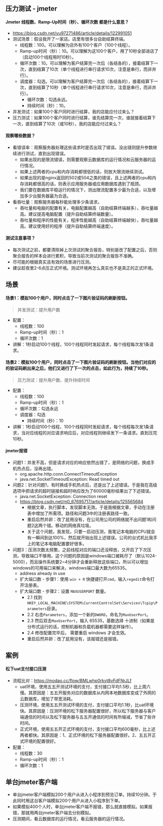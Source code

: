 ## 压力测试 - jmeter

#### Jmeter 线程数、Ramp-Up时间（秒）、循环次数 都是什么意思？
* https://blog.csdn.net/yu97271486/article/details/122991051
* 测试场景：假设我开了一家店。店里有很多台自助结算终端。
  - 线程数：100。可以理解为店外有100个客户（100个线程）。
  - Ramp-up时间（秒）：10。可以理解为这100个客户，用了10秒全部进店了（启动100个线程用时10秒）。
  - 循环次数：10。可以理解为客户结算完一次后（各结各的），接着结算下一次，直到结算了10次（单个线程进行串行请求10次，注意是串行，而非并行）。
  - 调度器：勾选。可以理解为客户结算完一次后（各结各的），接着结算下一次，直到结算了10秒（单个线程进行串行请求10次，注意是串行，而非并行）。
    - 循环次数：勾选永远。
    - 持续时间（秒）：10。
* 并发测试：如果100个客户同时进行结算，我的店能应付过来么？
* 压力测试：如果100个客户同时进行结算，谁先结算完一次，谁就接着结算下一次，直到结算了10次（或10秒），我的店能应付过来么？
#### 观察哪些数据？
* 看错误率：观察服务器处理这些请求时是否出现了错误。没出错则提升参数继续进行测试，直到出现错误。
  - 如果出现的是限流错误，则需要观察云数据库的运行情况和云服务器的运行情况。
  - 如果上述两者的cpu和内存消耗都很低的话，则放大限流继续测试。
  - 如果出现的是nginx返回的502或504之类的错误，且上述两者的cpu和内存消耗都很高的话，则表示应用服务器或应用数据库遇到了瓶颈。
  - 我们要在数据库平稳运行的情况下，测出限流配置多少最为合适，以及增加多少台服务器最为合适。
* 看吞吐量：观察服务器每秒能处理多少条请求。
  - 吞吐量和电脑的配置有关，电脑配置越高（自助结算终端越多），吞吐量越高。建议提高电脑配置（提升自助结算终端数量）。
  - 吞吐量和程序的性能有关，程序性能越高（自助结算终端越快），吞吐量越高。建议使用好的程序（提升自助结算终端速度）。
#### 测试注意事项？
* 每次测试之前，都要清除掉上次测试的聚合报告，特别是改了配置之后，否则聚合报告的样本会进行累积，导致当前次测试的聚合报告不准确。
* 尽可能的根据真实且有效的场景进行压测。
* 建议趁夜里2-6点压正式环境。测试环境再怎么真实也不是真正的正式环境。

## 场景
#### 场景1：模拟100个用户，同时点击了一下图片验证码的刷新按钮。
> 并发测试：提升用户数
* 配置：
  - 线程数：100
  - Ramp-up时间（秒）：1
  - 循环次数：1
* 讲解：1秒启动100个线程，100个线程同时发起请求，每个线程每次发1条请求。

#### 场景2：模拟100个用户，同时点击了一下图片验证码的刷新按钮。当他们对应的的验证码刷出来之后，他们又进行了下一次的点击，如此行为，持续了10秒。
> 压力测试：提升用户数、提升持续时间
* 配置：
  - 线程数：100
  - Ramp-up时间（秒）：1
  - 循环次数：勾选永远
  - 调度器：勾选
    - 持续时间（秒）：10
* 讲解：1秒启动100个线程，100个线程同时发起请求，每个线程每次发1条请求，当对应线程的对应请求响应后，对应线程则继续发下一条请求。直到压完10秒。

#### jmeter报错
* 问题1：并发不高，但是请求对应的响应依然出错了，是网络的问题，换成手机热点后，没再出错。
  - org.apache.http.conn.ConnectTimeoutException
  - java.net.SocketTimeoutException: Read timed out
* 问题2：针对问题1，有时换成手机热点后，还是出了上述错误。于是我在高级选项中把请求的超时链接和超时响应改为了60000毫秒结果出了下述错误。
  - java.net.SocketException: Connection reset
  - https://blog.csdn.net/m0_67695717/article/details/125565684
    - 根据文章，执行脚本，发现脚本无效。于是我根据文章，手动在注册表中增加了所需项。路径和问题3中的注册表路径一致。
    - 重启后然并卵：改了屁用没有，在公司用公司的网络就不出问题1和问题2这两个错。移动的网络真垃圾。
    - 关于这个问题，我发现，只要一启动压测，我笔记本电脑的CPU就会有一瞬间到达100%，然后就开始出现上述错误。公司的台式机比我手上的笔记本电脑配置要好很多。
* 问题3：压测次数太频繁，之前线程对应的端口还没释放，又开启了下次压测，导致端口不够用。这个问题的原因是windows端口被耗尽了（默认1024-5000），而且操作系统要2~4分钟才会重新释放这些端口，所以可以增加windows的可用端口来解决，windows端口最大数为65535。
  - address already in use
  - 扩大端口数 - 步骤1：使用 `win + R` 快捷键打开`cmd`，输入`regedit`命令打开注册表。
  - 扩大端口数 - 步骤2：设置 `MAXUSERPORT` 数量。
    - 2.1 找到`HKEY_LOCAL_MACHINE\SYSTEM\CurrentControlSet\Services\Tcpip\Parameters`目录。
    - 2.2 右击`Parameters`，添加一个新的`DWORD`，命名为`MaxUserPort`。
    - 2.3 然后双击`MaxUserPort`，输入 65535，基数选择 十进制（如果是分布式运行的话，控制机器和负载机器都需要这样操作）。
    - 2.4 修改配置完毕后， 需要重启 windows 才会生效。
    - 重启后然并卵：改了屁用没有，该报错还是报错。

## 案例
#### 松下uat支付接口压测
* 流程比对：https://modao.cc/flow/BMLwhp0rkyt8vFdFNrJLf
  - uat环境，使用五五开测试环境的支付，支付接口平均1.5秒，比上周六慢。其原因是：五五开服务对应的数据库从内网本地数据库变成了外网的云数据库，增加了带宽消耗。
  - 压测环境，使用五五开测试环境的支付，支付接口平均1.1秒，比uat环境快。其原因是：压测环境的松下服务器配置很好，所以松下服务器与客户端通信的时间以及松下服务器与五五开通信的时间有所缩减，节省了些许时间。
  - 正式环境，使用五五开正式环境的支付，支付接口平均600毫秒，比上述两者都快。其原因是：1、正式环境的松下服务器配置很好。2、五五开正式环境的配置很好。
* 配置：
  - 线程数：30
  - Ramp-up时间（秒）：1
  - 循环次数：1

## 单台jmeter客户端
* 单台jmeter客户端模拟200个用户从进入小程序到预览订单。持续10分钟。于此同时用这台客户端模拟200个用户从进入小程序到下单。
* 如果模拟400个人时，单台jmeter客户端不报错，那么就直接模拟。如果报错，那就用两台jmeter客户端去分别模拟。
* 压测期间，看云数据库的运行情况，看云服务器的运行情况。
